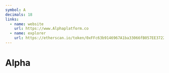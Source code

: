 ```yaml
---
symbol: A
decimals: 18
links:
  - name: website
    url: https://www.Alphaplatform.co
  - name: explorer
    url: https://etherscan.io/token/0xFFc63b9146967A1ba33066fB057EE3722221aCf0
---
```


# Alpha
